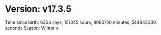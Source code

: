 # Version: v17.3.5
Time since birth: 6306 days, 151345 hours, 9080700 minutes, 544842000 seconds
Season: Winter ❄️

